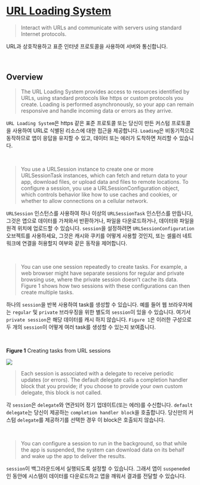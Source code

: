 # [URL Loading System](https://developer.apple.com/documentation/foundation/url_loading_system)

> Interact with URLs and communicate with servers using standard Internet protocols.

URL과 상호작용하고 표준 인터넷 프로토콜을 사용하여 서버와 통신합니다.

</br>

## Overview

> The URL Loading System provides access to resources identified by URLs, using standard protocols like https or custom protocols you create. Loading is performed asynchronously, so your app can remain responsive and handle incoming data or errors as they arrive.

`URL Loading System`은 https 같은 표준 프로토콜 또는 당신이 만든 커스텀 프로토콜을 사용하여 URL로 식별된 리소스에 대한 접근을 제공합니다. `Loading`은 비동기적으로 동작하므로 앱이 응답을 유지할 수 있고, 데이터 또는 에러가 도착하면 처리할 수 있습니다.  
  
</br>
  
> You use a URLSession instance to create one or more URLSessionTask instances, which can fetch and return data to your app, download files, or upload data and files to remote locations. To configure a session, you use a URLSessionConfiguration object, which controls behavior like how to use caches and cookies, or whether to allow connections on a cellular network.

`URLSession` 인스턴스를 사용하여 하나 이상의 `URLSessionTask` 인스턴스를 만듭니다, 그것은 앱으로 데이터를 가져와서 반환하거나, 파일을 다운로드하거나, 데이터와 파일을 원격 위치에 업로드할 수 있습니다. `session`을 설정하려면 `URLSessionConfiguration` 오브젝트를 사용하세요, 그것은 캐시와 쿠키를 어떻게 사용할 것인지, 또는 셀룰러 네트워크에 연결을 허용할지 여부와 같은 동작을 제어합니다.  

</br>

> You can use one session repeatedly to create tasks. For example, a web browser might have separate sessions for regular and private browsing use, where the private session doesn’t cache its data. Figure 1 shows how two sessions with these configurations can then create multiple tasks.
  
하나의 `session`을 반복 사용하여 task를 생성할 수 있습니다. 예를 들어 웹 브라우저에는 `regular` 및 `private` 브라우징을 위한 별도의 `session`이 있을 수 있습니다. 여기서 `private session`은 해당 데이터를 캐시 하지 않습니다. `Figure 1`은 이러한 구성으로 두 개의 `session`이 어떻게 여러 task를 생성할 수 있는지 보여줍니다.  

</br>
  
**Figure 1** Creating tasks from URL sessions

![](https://docs-assets.developer.apple.com/published/4bf9c6d271/6789dd96-afdc-4c18-b8eb-01f9012dc04d.png)

> Each session is associated with a delegate to receive periodic updates (or errors). The default delegate calls a completion handler block that you provide; if you choose to provide your own custom delegate, this block is not called.

각 `session`은 `delegate`와 연관되어 정기 업데이트(또는 에러)를 수신합니다. `default delegate`는 당신이 제공하는 `completion handler block`을 호출합니다. 당신만의 커스텀 `delegate`를 제공하기를 선택한 경우 이 block은 호출되지 않습니다.  

</br>

> You can configure a session to run in the background, so that while the app is suspended, the system can download data on its behalf and wake up the app to deliver the results.
  
`session`이 백그라운드에서 실행되도록 설정할 수 있습니다. 그래서 앱이 `suspeneded`인 동안에 시스템이 데이터를 다운로드하고 앱을 깨워서 결과를 전달할 수 있습니다.
